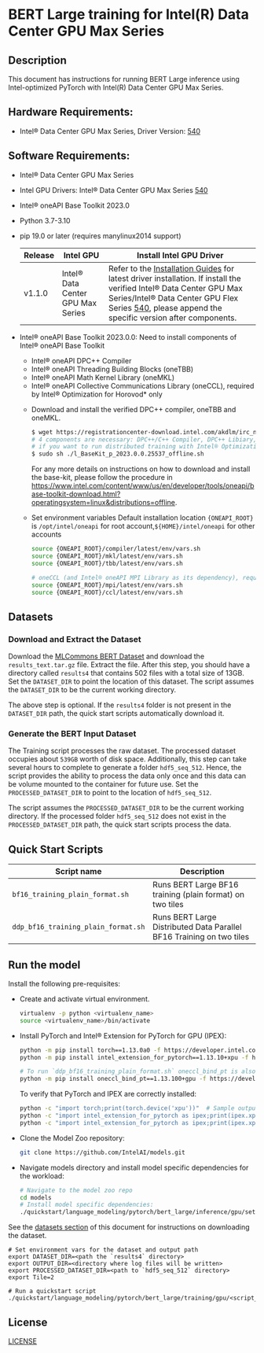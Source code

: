 <!--- 0. Title -->
# BERT Large training for Intel(R) Data Center GPU Max Series

<!-- 10. Description -->
## Description

This document has instructions for running BERT Large inference using
Intel-optimized PyTorch with Intel(R) Data Center GPU Max Series.

<!--- 20. GPU Setup -->
## Hardware Requirements:
- Intel® Data Center GPU Max Series, Driver Version: [540](https://dgpu-docs.intel.com/releases/stable_540_20221205.html)

## Software Requirements:
- Intel® Data Center GPU Max Series
- Intel GPU Drivers: Intel® Data Center GPU Max Series [540](https://dgpu-docs.intel.com/releases/stable_540_20221205.html)
- Intel® oneAPI Base Toolkit 2023.0
- Python 3.7-3.10
- pip 19.0 or later (requires manylinux2014 support)

  |Release|Intel GPU|Install Intel GPU Driver|
    |-|-|-|
    |v1.1.0|Intel® Data Center GPU Max Series|  Refer to the [Installation Guides](https://dgpu-docs.intel.com/installation-guides/index.html#intel-data-center-gpu-max-series) for latest driver installation. If install the verified Intel® Data Center GPU Max Series/Intel® Data Center GPU Flex Series [540](https://dgpu-docs.intel.com/releases/stable_540_20221205.html), please append the specific version after components.|

- Intel® oneAPI Base Toolkit 2023.0.0: Need to install components of Intel® oneAPI Base Toolkit
  - Intel® oneAPI DPC++ Compiler
  - Intel® oneAPI Threading Building Blocks (oneTBB)
  - Intel® oneAPI Math Kernel Library (oneMKL)
  - Intel® oneAPI Collective Communications Library (oneCCL), required by Intel® Optimization for Horovod* only
  * Download and install the verified DPC++ compiler, oneTBB and oneMKL.
    
    ```bash
    $ wget https://registrationcenter-download.intel.com/akdlm/irc_nas/19079/l_BaseKit_p_2023.0.0.25537_offline.sh
    # 4 components are necessary: DPC++/C++ Compiler, DPC++ Libiary, oneTBB and oneMKL
    # if you want to run distributed training with Intel® Optimization for Horovod*, oneCCL is needed too(Intel® oneAPI MPI Library will be installed automatically as its dependency)
    $ sudo sh ./l_BaseKit_p_2023.0.0.25537_offline.sh
    ```
    For any more details on instructions on how to download and install the base-kit, please follow the procedure in https://www.intel.com/content/www/us/en/developer/tools/oneapi/base-toolkit-download.html?operatingsystem=linux&distributions=offline.

  - Set environment variables
    Default installation location `{ONEAPI_ROOT}` is `/opt/intel/oneapi` for root account,`${HOME}/intel/oneapi` for other accounts
    ```bash
    source {ONEAPI_ROOT}/compiler/latest/env/vars.sh
    source {ONEAPI_ROOT}/mkl/latest/env/vars.sh
    source {ONEAPI_ROOT}/tbb/latest/env/vars.sh

    # oneCCL (and Intel® oneAPI MPI Library as its dependency), required by Intel® Optimization for Horovod* only
    source {ONEAPI_ROOT}/mpi/latest/env/vars.sh
    source {ONEAPI_ROOT}/ccl/latest/env/vars.sh
    ```

<!--- 30. Datasets -->
## Datasets
### Download and Extract the Dataset
Download the [MLCommons BERT Dataset](https://drive.google.com/drive/folders/1cywmDnAsrP5-2vsr8GDc6QUc7VWe-M3v) and download the `results_text.tar.gz` file. Extract the file. After this step, you should have a directory called `results4` that contains 502 files with a total size of 13GB. Set the `DATASET_DIR` to point the location of this dataset. The script assumes the `DATASET_DIR` to be the current working directory. 

The above step is optional. If the `results4` folder is not present in the `DATASET_DIR` path, the quick start scripts automatically download it. 

### Generate the BERT Input Dataset 
The Training script processes the raw dataset. The processed dataset occupies about `539GB` worth of disk space. Additionally, this step can take several hours to complete to generate a folder `hdf5_seq_512`. Hence, the script provides the ability to process the data only once and this data can be volume mounted to the container for future use. Set the `PROCESSED_DATASET_DIR` to point to the location of `hdf5_seq_512`. 

The script assumes the `PROCESSED_DATASET_DIR` to be the current working directory. If the processed folder `hdf5_seq_512` does not exist in the `PROCESSED_DATASET_DIR` path, the quick start scripts process the data.

<!--- 40. Quick Start Scripts -->
## Quick Start Scripts
| Script name | Description |
|-------------|-------------|
| `bf16_training_plain_format.sh` | Runs BERT Large BF16 training (plain format) on two tiles |
| `ddp_bf16_training_plain_format.sh` | Runs BERT Large Distributed Data Parallel BF16 Training on two tiles | 

<!--- 50. Baremetal -->
## Run the model
Install the following pre-requisites:
* Create and activate virtual environment.
  ```bash
  virtualenv -p python <virtualenv_name>
  source <virtualenv_name>/bin/activate
  ```
* Install PyTorch and Intel® Extension for PyTorch for GPU (IPEX):
  ```bash
  python -m pip install torch==1.13.0a0 -f https://developer.intel.com/ipex-whl-stable-xpu
  python -m pip install intel_extension_for_pytorch==1.13.10+xpu -f https://developer.intel.com/ipex-whl-stable-xpu

  # To run `ddp_bf16_training_plain_format.sh` oneccl_bind_pt is also needed:
  python -m pip install oneccl_bind_pt==1.13.100+gpu -f https://developer.intel.com/ipex-whl-stable-xpu
  ```
  To verify that PyTorch and IPEX are correctly installed:
  ```bash
  python -c "import torch;print(torch.device('xpu'))"  # Sample output: "xpu"
  python -c "import intel_extension_for_pytorch as ipex;print(ipex.xpu.is_available())"  #Sample output True
  python -c "import intel_extension_for_pytorch as ipex;print(ipex.xpu.has_onemkl())"  # Sample output: True
  ```
* Clone the Model Zoo repository:
  ```bash
  git clone https://github.com/IntelAI/models.git
  ```
* Navigate models directory and install model specific dependencies for the workload:
  ```bash
  # Navigate to the model zoo repo
  cd models
  # Install model specific dependencies:
  ./quickstart/language_modeling/pytorch/bert_large/inference/gpu/setup.sh
  ```

See the [datasets section](#datasets) of this document for instructions on
downloading the dataset.

```
# Set environment vars for the dataset and output path
export DATASET_DIR=<path the `results4` directory>
export OUTPUT_DIR=<directory where log files will be written>
export PROCESSED_DATASET_DIR=<path to `hdf5_seq_512` directory>
export Tile=2

# Run a quickstart script
./quickstart/language_modeling/pytorch/bert_large/training/gpu/<script_name>.sh
```

<!--- 80. License -->
## License

[LICENSE](/LICENSE)

